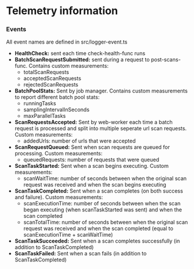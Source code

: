 <!--
Copyright (c) Microsoft Corporation. All rights reserved.
Licensed under the MIT License.
-->

# Telemetry information

### Events

All event names are defined in src/logger-event.ts

-   **HealthCheck:** sent each time check-health-func runs
-   **BatchScanRequestSubmitted:** sent during a request to post-scans-func. Contains custom measurements:
    -   totalScanRequests
    -   acceptedScanRequests
    -   rejectedScanRequests
-   **BatchPoolStats:** Sent by job manager. Contains custom measurements to report different batch pool stats:
    -   runningTasks
    -   samplingIntervalInSeconds
    -   maxParallelTasks
-   **ScanRequestsAccepted:** Sent by web-worker each time a batch request is processed and split into multiple seperate url scan requests. Custom measurements:
    -   addedUrls: number of urls that were accepted
-   **ScanRequestQueued:** Sent when scan requests are queued for processing. Custom measurements:
    -   queuedRequests: number of requests that were queued
-   **ScanTaskStarted:** Sent when a scan begins executing. Custom measurements:
    -   scanWaitTime: number of seconds between when the original scan request was received and when the scan begins executing
-   **ScanTaskCompleted:** Sent when a scan completes (on both success and failure). Custom measurements:
    -   scanExecutionTime: number of seconds between when the scan began executing (when scanTaskStarted was sent) and when the scan completed
    -   scanTotalTime: number of seconds between when the original scan request was received and when the scan completed (equal to scanExecutionTime + scanWaitTime)
-   **ScanTaskSucceeded:** Sent when a scan completes successfully (in addition to ScanTaskCompleted)
-   **ScanTaskFailed:** Sent when a scan fails (in addition to ScanTaskCompleted)
